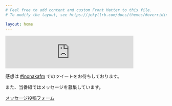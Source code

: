 ```yaml
---
# Feel free to add content and custom Front Matter to this file.
# To modify the layout, see https://jekyllrb.com/docs/themes/#overriding-theme-defaults

layout: home
---
```


<iframe src="https://anchor.fm/yajamon/embed" height="102px" width="400px" frameborder="0" scrolling="no"></iframe>

感想は [#inonakafm](https://twitter.com/search?q=%23inonakafm) でのツイートをお待ちしております。

また、当番組ではメッセージを募集しています。

[メッセージ投稿フォーム](https://docs.google.com/forms/d/e/1FAIpQLSfS_5MQhYSfiOEsv29OEpE495ZQv_ZPiVbuMBfXOq8FqJHxiA/viewform)
